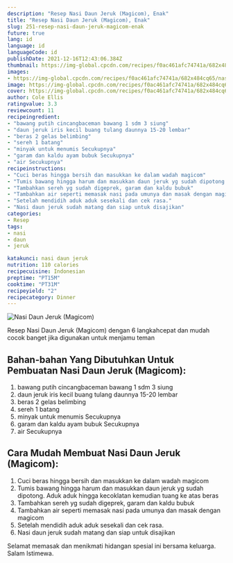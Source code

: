 ```yaml
---
description: "Resep Nasi Daun Jeruk (Magicom), Enak"
title: "Resep Nasi Daun Jeruk (Magicom), Enak"
slug: 251-resep-nasi-daun-jeruk-magicom-enak
future: true
lang: id
language: id
languageCode: id
publishDate: 2021-12-16T12:43:06.384Z 
thumbnail: https://img-global.cpcdn.com/recipes/f0ac461afc74741a/682x484cq65/nasi-daun-jeruk-magicom-foto-resep-utama.png
images:
- https://img-global.cpcdn.com/recipes/f0ac461afc74741a/682x484cq65/nasi-daun-jeruk-magicom-foto-resep-utama.png
image: https://img-global.cpcdn.com/recipes/f0ac461afc74741a/682x484cq65/nasi-daun-jeruk-magicom-foto-resep-utama.png
cover: https://img-global.cpcdn.com/recipes/f0ac461afc74741a/682x484cq65/nasi-daun-jeruk-magicom-foto-resep-utama.png
author: Cole Ellis
ratingvalue: 3.3
reviewcount: 11
recipeingredient:
- "bawang putih cincangbaceman bawang 1 sdm 3 siung"
- "daun jeruk iris kecil buang tulang daunnya 15-20 lembar"
- "beras 2 gelas belimbing"
- "sereh 1 batang"
- "minyak untuk menumis Secukupnya"
- "garam dan kaldu ayam bubuk Secukupnya"
- "air Secukupnya"
recipeinstructions:
- "Cuci beras hingga bersih dan masukkan ke dalam wadah magicom"
- "Tumis bawang hingga harum dan masukkan daun jeruk yg sudah dipotong. Aduk aduk hingga kecoklatan kemudian tuang ke atas beras"
- "Tambahkan sereh yg sudah digeprek, garam dan kaldu bubuk"
- "Tambahkan air seperti memasak nasi pada umunya dan masak dengan magicom"
- "Setelah mendidih aduk aduk sesekali dan cek rasa."
- "Nasi daun jeruk sudah matang dan siap untuk disajikan"
categories:
- Resep
tags:
- nasi
- daun
- jeruk

katakunci: nasi daun jeruk 
nutrition: 110 calories
recipecuisine: Indonesian
preptime: "PT15M"
cooktime: "PT31M"
recipeyield: "2"
recipecategory: Dinner
---
```



![Nasi Daun Jeruk (Magicom)](https://img-global.cpcdn.com/recipes/f0ac461afc74741a/682x484cq65/nasi-daun-jeruk-magicom-foto-resep-utama.png)

Resep Nasi Daun Jeruk (Magicom)    dengan 6 langkahcepat dan mudah cocok banget jika digunakan untuk menjamu teman

<!--inarticleads1-->

## Bahan-bahan Yang Dibutuhkan Untuk Pembuatan Nasi Daun Jeruk (Magicom):

1. bawang putih cincangbaceman bawang 1 sdm 3 siung
1. daun jeruk iris kecil buang tulang daunnya 15-20 lembar
1. beras 2 gelas belimbing
1. sereh 1 batang
1. minyak untuk menumis Secukupnya
1. garam dan kaldu ayam bubuk Secukupnya
1. air Secukupnya



<!--inarticleads2-->

## Cara Mudah Membuat Nasi Daun Jeruk (Magicom):

1. Cuci beras hingga bersih dan masukkan ke dalam wadah magicom
1. Tumis bawang hingga harum dan masukkan daun jeruk yg sudah dipotong. Aduk aduk hingga kecoklatan kemudian tuang ke atas beras
1. Tambahkan sereh yg sudah digeprek, garam dan kaldu bubuk
1. Tambahkan air seperti memasak nasi pada umunya dan masak dengan magicom
1. Setelah mendidih aduk aduk sesekali dan cek rasa.
1. Nasi daun jeruk sudah matang dan siap untuk disajikan




Selamat memasak dan menikmati hidangan spesial ini bersama keluarga. Salam Istimewa.
